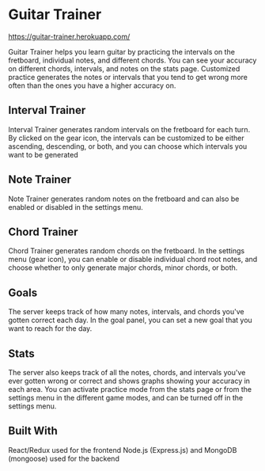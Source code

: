 # Guitar Trainer

https://guitar-trainer.herokuapp.com/

Guitar Trainer helps you learn guitar by practicing the intervals on the fretboard, individual notes, and different chords.
You can see your accuracy on different chords, intervals, and notes on the stats page.
Customized practice generates the notes or intervals that you tend to get wrong more often than the ones you have a higher accuracy on.

## Interval Trainer

Interval Trainer generates random intervals on the fretboard for each turn.
By clicked on the gear icon, the intervals can be customized to be either ascending, descending, or both, and you can choose which intervals you want to be generated

## Note Trainer

Note Trainer generates random notes on the fretboard and can also be enabled or disabled in the settings menu.

## Chord Trainer

Chord Trainer generates random chords on the fretboard.
In the settings menu (gear icon), you can enable or disable individual chord root notes, and choose whether to only generate major chords, minor chords, or both.

## Goals

The server keeps track of how many notes, intervals, and chords you've gotten correct each day.
In the goal panel, you can set a new goal that you want to reach for the day.

## Stats

The server also keeps track of all the notes, chords, and intervals you've ever gotten wrong or correct and shows graphs showing your accuracy in each area.
You can activate practice mode from the stats page or from the settings menu in the different game modes, and can be turned off in the settings menu.

## Built With

React/Redux used for the frontend
Node.js (Express.js) and MongoDB (mongoose) used for the backend
